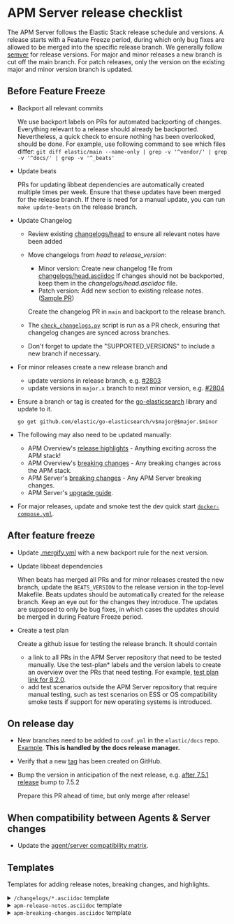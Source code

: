 # APM Server release checklist

The APM Server follows the Elastic Stack release schedule and versions.
A release starts with a Feature Freeze period, during which only bug fixes
are allowed to be merged into the specific release branch.
We generally follow [semver](https://semver.org/) for release versions.
For major and minor releases a new branch is cut off the main branch.
For patch releases, only the version on the existing major and minor version branch is updated.

## Before Feature Freeze

* Backport all relevant commits

  We use backport labels on PRs for automated backporting of changes.
  Everything relevant to a release should already be backported.
  Nevertheless, a quick check to ensure nothing has been overlooked, should be done.
  For example, use following command to see which files differ:
  `git diff elastic/main --name-only | grep -v '^vendor/' | grep -v '^docs/' | grep -v '^_beats'`

* Update beats

  PRs for updating libbeat dependencies are automatically created multiple times per week.
  Ensure that these updates have been merged for the release branch.
  If there is need for a manual update, you can run `make update-beats` on the release branch.

* Update Changelog

  * Review existing [changelogs/head](https://github.com/elastic/apm-server/tree/main/changelogs/head.asciidoc) to ensure all relevant notes have been added
  * Move changelogs from _head_ to _release_version_:
    * Minor version: Create new changelog file from [changelogs/head.asciidoc](https://github.com/elastic/apm-server/blob/main/changelogs/head.asciidoc)
      If changes should not be backported, keep them in the _changelogs/head.asciidoc_ file.
    * Patch version: Add new section to existing release notes. ([Sample PR](https://github.com/elastic/apm-server/pull/2064/files))

    Create the changelog PR in `main` and backport to the release branch.

  * The [`check_changelogs.py`](script/check_changelogs.py) script is run as a PR check, ensuring that changelog changes are synced across branches.
  * Don't forget to update the "SUPPORTED_VERSIONS" to include a new branch if necessary.

* For minor releases create a new release branch and
  * update versions in release branch, e.g. [#2803](https://github.com/elastic/apm-server/pull/2803/files)
  * update versions in `major.x` branch to next minor version, e.g. [#2804](https://github.com/elastic/apm-server/pull/2804)

* Ensure a branch or tag is created for the [go-elasticsearch](https://github.com/elastic/go-elasticsearch) library and update to it.

  `go get github.com/elastic/go-elasticsearch/v$major@$major.$minor`

* The following may also need to be updated manually:
    * APM Overview's [release highlights](https://github.com/elastic/apm-server/blob/main/docs/guide/apm-release-notes.asciidoc) - Anything exciting across the APM stack!
    * APM Overview's [breaking changes](https://github.com/elastic/apm-server/blob/main/docs/guide/apm-breaking-changes.asciidoc) - Any breaking changes across the APM stack.
    * APM Server's [breaking changes](https://github.com/elastic/apm-server/blob/main/docs/breaking-changes.asciidoc) - Any APM Server breaking changes.
    * APM Server's [upgrade guide](https://github.com/elastic/apm-server/blob/main/docs/upgrading.asciidoc).

* For major releases, update and smoke test the dev quick start [`docker-compose.yml`](https://github.com/elastic/apm-server/blob/main/docs/guide/docker-compose.yml).

## After feature freeze

* Update [.mergify.yml](https://github.com/elastic/apm-server/blob/main/.mergify.yml) with a new backport rule for the next version.

* Update libbeat dependencies

  When beats has merged all PRs and for minor releases created the new branch, update the `BEATS_VERSION` to the release version in the top-level Makefile.
  Beats updates should be automatically created for the release branch. Keep an eye out for the changes they introduce.
  The updates are supposed to only be bug fixes, in which cases the updates should be merged in during Feature Freeze period.

* Create a test plan

  Create a github issue for testing the release branch. 
  It should contain 
  * a link to all PRs in the APM Server repository that need to be tested manually. Use the test-plan* labels and the version labels 
    to create an overview over the PRs that need testing. For example, [test plan link for 8.2.0](https://github.com/elastic/apm-server/issues?q=label%3Atest-plan+is%3Aclosed+label%3Av8.2.0).
  * add test scenarios outside the APM Server repository that require manual testing, such as test scenarios on ESS or 
    OS compatibility smoke tests if support for new operating systems is introduced.  

## On release day

* New branches need to be added to `conf.yml` in the `elastic/docs` repo. [Example](https://github.com/elastic/docs/pull/893/files#diff-4a701a5adb4359c6abf9b8e1cb38819fR925). **This is handled by the docs release manager.**

* Verify that a new [tag](https://github.com/elastic/apm-server/releases) has been created on GitHub.

* Bump the version in anticipation of the next release, e.g. [after 7.5.1 release](https://github.com/elastic/apm-server/pull/3045/files) bump to 7.5.2

  Prepare this PR ahead of time, but only merge after release!

## When compatibility between Agents & Server changes

* Update the [agent/server compatibility matrix](https://github.com/elastic/apm-server/blob/main/docs/guide/agent-server-compatibility.asciidoc).

## Templates

Templates for adding release notes, breaking changes, and highlights.

<details><summary><code>/changelogs/*.asciidoc</code> template</summary>

```asciidoc
[[release-notes-8.1]]
== APM Server version 8.1

https://github.com/elastic/apm-server/compare/8.0\...8.1[View commits]

* <<release-notes-8.1.0>>

[[release-notes-8.1.0]]
=== APM Server version 8.1.0

https://github.com/elastic/apm-server/compare/v8.0.1\...v8.1.0[View commits]

No significant changes.
////
[float]
==== Breaking Changes

[float]
==== Bug fixes

[float]
==== Intake API Changes

[float]
==== Added
////
```
</details>

<details><summary><code>apm-release-notes.asciidoc</code> template</summary>

```asciidoc
* <<release-highlights-8.1.0>>

[[release-highlights-8.1.0]]
=== APM version 8.1.0

No new features
////
[float]
==== New features

* Feature name and explanation...
////
```
</details>

<details><summary><code>apm-breaking-changes.asciidoc</code> template</summary>

```asciidoc
* <<breaking-8.0.0, APM version 8.0.0>>

[[breaking-8.0.0]]
=== Breaking changes in 8.0.0

APM Server::
+
[[slug]]
**Title** Topic...

APM UI::
+
[[slug]]
**Title** Topic...
```
</details>
